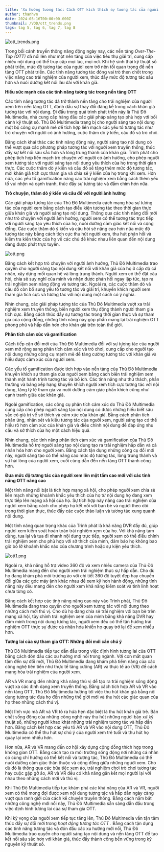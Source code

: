 ```yaml
---
title: 'Xu hướng tương tác: Cách OTT kích thích sự tương tác của người xem'
author: thanhvn
date: 2024-05-16T00:00:00.000Z
thumbnail: /VOD/ott_trends.png
tags: tag 5, tag 6, tag 7, tag 8
---
```


![ott\_trends.png](/VOD/ott_trends.png)

Trong bối cảnh truyền thông năng động ngày nay, các nền tảng _Over-The-Top (OTT)_ đã nổi lên như một nền tảng của việc tiêu thụ giải trí, cung cấp nhiều nội dung có thể truy cập mọi lúc, mọi nơi. Khi hệ sinh thái kỹ thuật số phát triển, mức độ tương tác của người xem trở nên tối quan trọng để nền tảng OTT phát triển. Các tính năng tương tác đóng vai trò then chốt trong việc nâng cao trải nghiệm của người xem, thúc đẩy mức độ tương tác sâu hơn và nuôi dưỡng kết nối lâu dài với khán giả.

**Hiểu sức mạnh của các tính năng tương tác trong nền tảng OTT**

Các tính năng tương tác đã trở thành nền tảng cho trải nghiệm của người xem trên nền tảng OTT, đánh dấu sự thay đổi đáng kể trong cách khán giả tương tác với nội dung. Đi đầu trong quá trình phát triển này là Thủ Đô Multimedia, nhà cung cấp hàng đầu các giải pháp sáng tạo phù hợp với bối cảnh kỹ thuật số. Thủ Đô Multimedia trang bị cho người sáng tạo nội dung một bộ công cụ mạnh mẽ để tích hợp liền mạch các yếu tố tương tác như trò chuyện với người có ảnh hưởng, cuộc thăm dò ý kiến, câu đố và trò chơi.

Bằng cách khai thác các tính năng động này, người sáng tạo nội dung có thể vượt qua các phương pháp tương tác với người xem truyền thống, thúc đẩy sự kết nối sâu sắc hơn và lòng trung thành của khán giả. Trình phát cho phép tích hợp liền mạch trò chuyện với người có ảnh hưởng, cho phép người xem tương tác với người sáng tạo nội dung yêu thích của họ trong thời gian thực. Các cuộc thăm dò ý kiến ​​và câu đố sẽ tăng thêm mức độ tương tác, mời khán giả tích cực tham gia và chia sẻ ý kiến ​​​​của họ trong khi xem. Hơn nữa, các yếu tố gamification nâng cao trải nghiệm xem bằng cách thêm yếu tố vui nhộn và cạnh tranh, thúc đẩy sự tương tác và đắm chìm hơn nữa.

**Trò chuyện, thăm dò ý kiến ​​và câu đố với người ảnh hưởng**

Các giải pháp tương tác của Thủ Đô Multimedia cách mạng hóa sự tương tác của người xem bằng cách tạo điều kiện tương tác theo thời gian thực giữa khán giả và người sáng tạo nội dung. Thông qua các tính năng đổi mới như trò chuyện với người ảnh hưởng, người xem có thể tương tác trực tiếp với người sáng tạo yêu thích của họ, nuôi dưỡng cảm giác kết nối và cộng đồng. Các cuộc thăm dò ý kiến ​​và câu hỏi sẽ nâng cao hơn nữa mức độ tương tác này bằng cách tích cực thu hút người xem, thu hút phản hồi và kiểm tra kiến ​​thức của họ về các chủ đề khác nhau liên quan đến nội dung đang được phát trực tuyến.

![ott.png](/VOD/ott.png)

Bằng cách kết hợp trò chuyện với người ảnh hưởng, Thủ Đô Multimedia trao quyền cho người sáng tạo nội dung kết nối với khán giả của họ ở cấp độ cá nhân, xây dựng mối quan hệ và lòng trung thành. Người xem có thể đặt câu hỏi, chia sẻ suy nghĩ của mình và nhận được phản hồi ngay lập tức, tạo ra trải nghiệm xem năng động và tương tác. Ngoài ra, các cuộc thăm dò và câu đố còn bổ sung yếu tố tương tác và giải trí, khuyến khích người xem tham gia tích cực và tương tác với nội dung một cách có ý nghĩa.

Nhìn chung, các giải pháp tương tác của Thủ Đô Multimedia vượt xa trải nghiệm xem truyền thống, biến người xem thụ động thành người tham gia tích cực. Bằng cách thúc đẩy sự tương tác trong thời gian thực và sự tham gia của cộng đồng, những tính năng này góp phần mang lại trải nghiệm OTT phong phú và hấp dẫn hơn cho khán giả trên toàn thế giới.

**Phân tích cảm xúc và gamification**

Cách tiếp cận đổi mới của Thủ Đô Multimedia đối với sự tương tác của người xem mở rộng sang phân tích cảm xúc và trò chơi, cung cấp cho người tạo nội dung những công cụ mạnh mẽ để tăng cường tương tác với khán giả và hiểu được cảm xúc của người xem.

Các yếu tố gamification được tích hợp vào nền tảng của Thủ Đô Multimedia khuyến khích sự tham gia của người xem bằng cách biến trải nghiệm xem thành một hành trình tương tác và bổ ích. Các tính năng như thử thách, phần thưởng và bảng xếp hạng khuyến khích người xem tích cực tương tác với nội dung, tăng tỷ lệ tham gia và nuôi dưỡng cảm giác phấn khích cũng như cạnh tranh giữa các khán giả.

Ngoài gamification, các công cụ phân tích cảm xúc do Thủ Đô Multimedia cung cấp cho phép người sáng tạo nội dung có được những hiểu biết sâu sắc có giá trị về sở thích và cảm xúc của khán giả. Bằng cách phân tích phản ứng, nhận xét và kiểu tương tác của người xem, người sáng tạo có thể hiểu rõ hơn cảm xúc của khán giả và điều chỉnh nội dung để đáp ứng nhu cầu và sở thích của họ một cách hiệu quả.

Nhìn chung, các tính năng phân tích cảm xúc và gamification của Thủ Đô Multimedia hỗ trợ người sáng tạo nội dung tạo ra trải nghiệm hấp dẫn và cá nhân hóa hơn cho người xem. Bằng cách tận dụng những công cụ đổi mới này, người sáng tạo có thể nâng cao mức độ tương tác, lòng trung thành và sự hài lòng của người xem, cuối cùng dẫn đến nền tảng OTT thành công hơn.

**Đưa mức độ tương tác của người xem lên một tầm cao mới với các tính năng OTT nâng cao**

Một tính năng nổi bật là tích hợp mạng xã hội, cho phép người xem chia sẻ liền mạch những khoảnh khắc yêu thích của họ từ nội dung họ đang xem trực tiếp lên mạng xã hội của họ. Sự tích hợp này nâng cao trải nghiệm của người xem bằng cách cho phép họ kết nối với bạn bè và người theo dõi trong thời gian thực, thúc đẩy các cuộc thảo luận và tương tác xung quanh nội dung.

Một tính năng quan trọng khác của Trình phát là khả năng DVR đầy đủ, giúp người xem kiểm soát hoàn toàn trải nghiệm xem của họ. Với khả năng tạm dừng, tua lại và tua đi nhanh nội dung trực tiếp, người xem có thể điều chỉnh trải nghiệm xem cho phù hợp với sở thích của mình, đảm bảo họ không bao giờ bỏ lỡ khoảnh khắc nào của chương trình hoặc sự kiện yêu thích.

![ott1.png](/VOD/ott1.png)

Ngoài ra, khả năng hỗ trợ video 360 độ và xem nhiều camera của Thủ Đô Multimedia mang đến cho người xem trải nghiệm thực sự hấp dẫn. Cho dù họ đang khám phá môi trường ảo với chi tiết 360 độ tuyệt đẹp hay chuyển đổi giữa các góc máy ảnh khác nhau để xem kỹ hơn hành động, những tính năng này đều mang đến cho người xem khả năng kiểm soát và tính linh hoạt chưa từng có.

Bằng cách kết hợp các tính năng nâng cao này vào Trình phát, Thủ Đô Multimedia đang trao quyền cho người xem tương tác với nội dung theo những cách mới thú vị. Cho dù họ đang chia sẻ trải nghiệm với bạn bè trên mạng xã hội, tùy chỉnh trải nghiệm xem của mình bằng khả năng DVR hay đắm mình trong nội dung tương tác, người xem đều có thể tận hưởng trải nghiệm OTT thực sự được cá nhân hóa khiến họ quay trở lại để xem nhiều hơn.

**Tương lai của sự tham gia OTT: Những đổi mới cần chú ý**

Thủ Đô Multimedia tiếp tục dẫn đầu trong việc định hình tương lai của OTT bằng cách đón đầu các xu hướng mới nổi trong ngành. Với con mắt quan tâm đến sự đổi mới, Thủ Đô Multimedia đang khám phá tiềm năng của các công nghệ tiên tiến như thực tế tăng cường (AR) và thực tế ảo (VR) để cách mạng hóa trải nghiệm của người xem.

AR và VR mang đến những khả năng thú vị để tạo ra trải nghiệm sống động vượt xa các định dạng xem truyền thống. Bằng cách tích hợp AR và VR vào nền tảng OTT, Thủ Đô Multimedia hướng tới việc thu hút khán giả bằng nội dung tương tác đưa họ đến những thế giới mới và thu hút các giác quan của họ theo những cách thú vị.

Một lĩnh vực mà AR và VR tỏ ra hứa hẹn đặc biệt là thu hút khán giả trẻ. Bản chất sống động của những công nghệ này thu hút những người bản xứ kỹ thuật số, những người khao khát những trải nghiệm tương tác và hấp dẫn hơn. Bằng cách kết hợp các yếu tố AR và VR vào nội dung OTT, Thủ Đô Multimedia có thể thu hút sự chú ý của người xem trẻ tuổi và thu hút họ quay lại xem nhiều hơn.

Hơn nữa, AR và VR mang đến cơ hội xây dựng cộng đồng thích hợp trong không gian OTT. Bằng cách tạo ra môi trường sống động nơi những cá nhân có cùng chí hướng có thể kết nối và tương tác, Thủ Đô Multimedia có thể nuôi dưỡng cảm giác thân thuộc và cộng đồng giữa những người xem. Cho dù đó là thông qua các bữa tiệc xem ảo, trải nghiệm chơi trò chơi tương tác hay cuộc gặp gỡ ảo, AR và VR đều có khả năng gắn kết mọi người lại với nhau theo những cách mới và thú vị.

Khi Thủ Đô Multimedia tiếp tục khám phá các khả năng của AR và VR, người xem có thể mong đợi được xem nội dung tương tác và hấp dẫn ngày càng vượt qua ranh giới của cách kể chuyện truyền thống. Bằng cách nắm bắt những công nghệ mới nổi này, Thủ Đô Multimedia sẵn sàng dẫn đầu trong việc định hình tương lai của sự tham gia OTT.

Khi kỳ vọng của người xem tiếp tục tăng lên, Thủ Đô Multimedia vẫn tận tâm thúc đẩy sự đổi mới trong _hoạt động tương tác OTT_ . Bằng cách tận dụng các tính năng tương tác và đón đầu các xu hướng mới nổi, Thủ Đô Multimedia trao quyền cho người sáng tạo nội dung và nền tảng OTT để tạo kết nối sâu sắc hơn với khán giả, thúc đẩy thành công bền vững trong kỷ nguyên kỹ thuật số.
